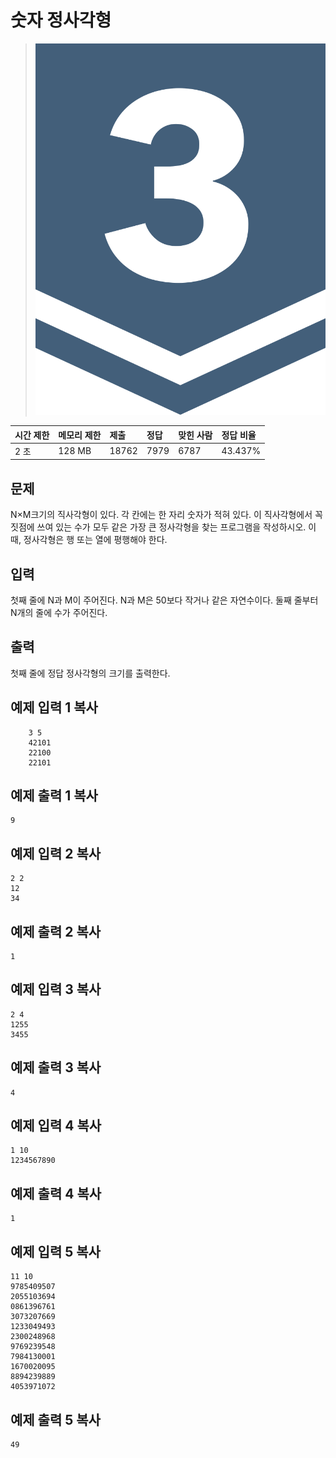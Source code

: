 # 숫자 정사각형

> ![img](./assets/8.svg+xml) 

| 시간 제한 | 메모리 제한 | 제출  | 정답 | 맞힌 사람 | 정답 비율 |
| :-------- | :---------- | :---- | :--- | :-------- | :-------- |
| 2 초      | 128 MB      | 18762 | 7979 | 6787      | 43.437%   |

## 문제

N×M크기의 직사각형이 있다. 각 칸에는 한 자리 숫자가 적혀 있다. 이 직사각형에서 꼭짓점에 쓰여 있는 수가 모두 같은 가장 큰 정사각형을 찾는 프로그램을 작성하시오. 이때, 정사각형은 행 또는 열에 평행해야 한다.

## 입력

첫째 줄에 N과 M이 주어진다. N과 M은 50보다 작거나 같은 자연수이다. 둘째 줄부터 N개의 줄에 수가 주어진다.

## 출력

첫째 줄에 정답 정사각형의 크기를 출력한다.

## 예제 입력 1 복사

```
    3 5
    42101
    22100
    22101
```

## 예제 출력 1 복사

```
9
```

## 예제 입력 2 복사

```
2 2
12
34
```

## 예제 출력 2 복사

```
1
```

## 예제 입력 3 복사

```
2 4
1255
3455
```

## 예제 출력 3 복사

```
4
```

## 예제 입력 4 복사

```
1 10
1234567890
```

## 예제 출력 4 복사

```
1
```

## 예제 입력 5 복사

```
11 10
9785409507
2055103694
0861396761
3073207669
1233049493
2300248968
9769239548
7984130001
1670020095
8894239889
4053971072
```

## 예제 출력 5 복사

```
49
```